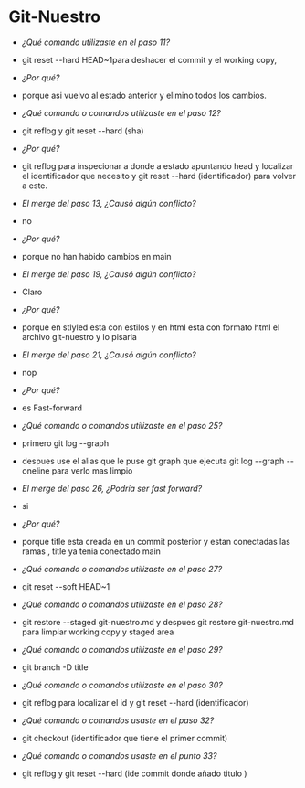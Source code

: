 # Git-Nuestro
- *¿Qué comando utilizaste en el paso 11?*
- git reset  --hard HEAD~1para deshacer el commit y el working copy,
- *¿Por qué?*
- porque asi vuelvo al estado anterior y elimino  todos los cambios.

- *¿Qué comando o comandos utilizaste en el paso 12?*
- git reflog y git reset --hard (sha) 
- *¿Por qué?*
- git reflog para inspecionar a donde a estado apuntando head y localizar el identificador que necesito y git reset --hard (identificador) para volver a este.

- *El merge del paso 13, ¿Causó algún conflicto?*
- no 
- *¿Por qué?*
- porque no han habido cambios en main

- *El merge del paso 19, ¿Causó algún conflicto?*
- Claro
- *¿Por qué?*
- porque en stlyled esta con estilos y en html esta con formato html el archivo git-nuestro y lo pisaria

- *El merge del paso 21, ¿Causó algún conflicto?*
- nop 
- *¿Por qué?* 
- es Fast-forward

- *¿Qué comando o comandos utilizaste en el paso 25?*
- primero git log --graph
- despues use el alias que le puse git graph que ejecuta git log --graph --oneline para verlo mas limpio

- *El merge del paso 26, ¿Podría ser fast forward?*
- si
- *¿Por qué?*
- porque title esta creada en un commit posterior y estan conectadas las ramas , title ya tenia conectado main

- *¿Qué comando o comandos utilizaste en el paso 27?*
- git reset --soft HEAD~1

- *¿Qué comando o comandos utilizaste en el paso 28?*
- git restore --staged git-nuestro.md y despues git restore git-nuestro.md para limpiar working copy y staged area

- *¿Qué comando o comandos utilizaste en el paso 29?*
- git branch -D title
 
- *¿Qué comando o comandos utilizaste en el paso 30?*
- git reflog para localizar el id y git reset --hard (identificador)

- *¿Qué comando o comandos usaste en el paso 32?*
- git checkout (identificador que tiene el primer commit)
 
- *¿Qué comando o comandos usaste en el punto 33?*
- git reflog y git reset --hard (ide commit donde añado titulo )

